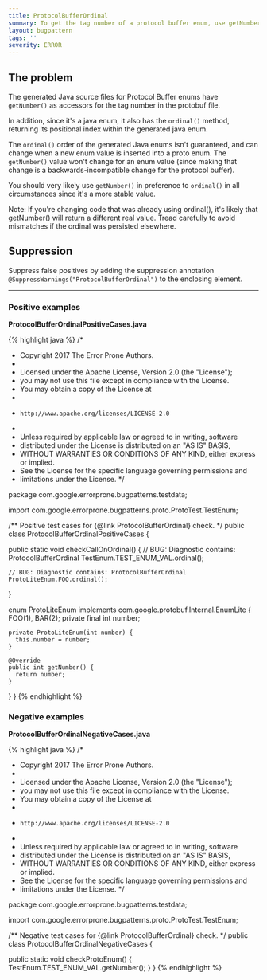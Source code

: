 ```yaml
---
title: ProtocolBufferOrdinal
summary: To get the tag number of a protocol buffer enum, use getNumber() instead.
layout: bugpattern
tags: ''
severity: ERROR
---
```


<!--
*** AUTO-GENERATED, DO NOT MODIFY ***
To make changes, edit the @BugPattern annotation or the explanation in docs/bugpattern.
-->

## The problem
The generated Java source files for Protocol Buffer enums have `getNumber()` as
accessors for the tag number in the protobuf file.

In addition, since it's a java enum, it also has the `ordinal()` method,
returning its positional index within the generated java enum.

The `ordinal()` order of the generated Java enums isn't guaranteed, and can
change when a new enum value is inserted into a proto enum. The `getNumber()`
value won't change for an enum value (since making that change is a
backwards-incompatible change for the protocol buffer).

You should very likely use `getNumber()` in preference to `ordinal()` in all
circumstances since it's a more stable value.

Note: If you're changing code that was already using ordinal(), it's likely that
getNumber() will return a different real value. Tread carefully to avoid
mismatches if the ordinal was persisted elsewhere.

## Suppression
Suppress false positives by adding the suppression annotation `@SuppressWarnings("ProtocolBufferOrdinal")` to the enclosing element.

----------

### Positive examples
__ProtocolBufferOrdinalPositiveCases.java__

{% highlight java %}
/*
 * Copyright 2017 The Error Prone Authors.
 *
 * Licensed under the Apache License, Version 2.0 (the "License");
 * you may not use this file except in compliance with the License.
 * You may obtain a copy of the License at
 *
 *     http://www.apache.org/licenses/LICENSE-2.0
 *
 * Unless required by applicable law or agreed to in writing, software
 * distributed under the License is distributed on an "AS IS" BASIS,
 * WITHOUT WARRANTIES OR CONDITIONS OF ANY KIND, either express or implied.
 * See the License for the specific language governing permissions and
 * limitations under the License.
 */

package com.google.errorprone.bugpatterns.testdata;

import com.google.errorprone.bugpatterns.proto.ProtoTest.TestEnum;

/** Positive test cases for {@link ProtocolBufferOrdinal} check. */
public class ProtocolBufferOrdinalPositiveCases {

  public static void checkCallOnOrdinal() {
    // BUG: Diagnostic contains: ProtocolBufferOrdinal
    TestEnum.TEST_ENUM_VAL.ordinal();

    // BUG: Diagnostic contains: ProtocolBufferOrdinal
    ProtoLiteEnum.FOO.ordinal();
  }

  enum ProtoLiteEnum implements com.google.protobuf.Internal.EnumLite {
    FOO(1),
    BAR(2);
    private final int number;

    private ProtoLiteEnum(int number) {
      this.number = number;
    }

    @Override
    public int getNumber() {
      return number;
    }
  }
}
{% endhighlight %}

### Negative examples
__ProtocolBufferOrdinalNegativeCases.java__

{% highlight java %}
/*
 * Copyright 2017 The Error Prone Authors.
 *
 * Licensed under the Apache License, Version 2.0 (the "License");
 * you may not use this file except in compliance with the License.
 * You may obtain a copy of the License at
 *
 *     http://www.apache.org/licenses/LICENSE-2.0
 *
 * Unless required by applicable law or agreed to in writing, software
 * distributed under the License is distributed on an "AS IS" BASIS,
 * WITHOUT WARRANTIES OR CONDITIONS OF ANY KIND, either express or implied.
 * See the License for the specific language governing permissions and
 * limitations under the License.
 */

package com.google.errorprone.bugpatterns.testdata;

import com.google.errorprone.bugpatterns.proto.ProtoTest.TestEnum;

/** Negative test cases for {@link ProtocolBufferOrdinal} check. */
public class ProtocolBufferOrdinalNegativeCases {

  public static void checkProtoEnum() {
    TestEnum.TEST_ENUM_VAL.getNumber();
  }
}
{% endhighlight %}


